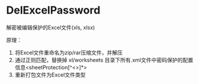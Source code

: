 # DelExcelPassword

解密被编辑保护的Excel文件(xls, xlsx)

原理：
1. 将Excel文件重命名为zip/rar压缩文件，并解压
2. 通过正则匹配，替换掉 xl/worksheets 目录下所有.xml文件中密码保护的配置信息<sheetProtection[^<>]*>
3. 重新打包文件为Excel文件类型
